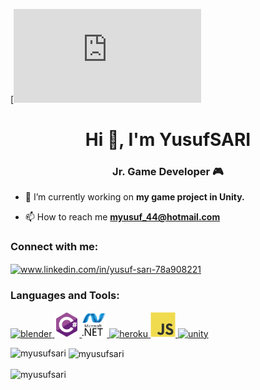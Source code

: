  [![MasterHead](https://www.freepik.com/free-vector/videogames-background-design_1064374.htm#query=game%20developer&position=6&from_view=keyword&track=ais)

<h1 align="center">Hi 👋, I'm YusufSARI</h1>
<h3 align="center">Jr. Game Developer 🎮</h3>

- 🔭 I’m currently working on **my game project in Unity.**

- 📫 How to reach me **myusuf_44@hotmail.com**

<h3 align="left">Connect with me:</h3>
<p align="left">
<a href="https://linkedin.com/in/www.linkedin.com/in/yusuf-sarı-78a908221" target="blank"><img align="center" src="https://raw.githubusercontent.com/rahuldkjain/github-profile-readme-generator/master/src/images/icons/Social/linked-in-alt.svg" alt="www.linkedin.com/in/yusuf-sarı-78a908221" height="30" width="40" /></a>
</p>

<h3 align="left">Languages and Tools:</h3>
<p align="left"> <a href="https://www.blender.org/" target="_blank" rel="noreferrer"> <img src="https://download.blender.org/branding/community/blender_community_badge_white.svg" alt="blender" width="40" height="40"/> </a> <a href="https://www.w3schools.com/cs/" target="_blank" rel="noreferrer"> <img src="https://raw.githubusercontent.com/devicons/devicon/master/icons/csharp/csharp-original.svg" alt="csharp" width="40" height="40"/> </a> <a href="https://dotnet.microsoft.com/" target="_blank" rel="noreferrer"> <img src="https://raw.githubusercontent.com/devicons/devicon/master/icons/dot-net/dot-net-original-wordmark.svg" alt="dotnet" width="40" height="40"/> </a> <a href="https://heroku.com" target="_blank" rel="noreferrer"> <img src="https://www.vectorlogo.zone/logos/heroku/heroku-icon.svg" alt="heroku" width="40" height="40"/> </a> <a href="https://developer.mozilla.org/en-US/docs/Web/JavaScript" target="_blank" rel="noreferrer"> <img src="https://raw.githubusercontent.com/devicons/devicon/master/icons/javascript/javascript-original.svg" alt="javascript" width="40" height="40"/> </a> <a href="https://unity.com/" target="_blank" rel="noreferrer"> <img src="https://www.vectorlogo.zone/logos/unity3d/unity3d-icon.svg" alt="unity" width="40" height="40"/> </a> </p>

<p><img align="left" src="https://github-readme-stats.vercel.app/api/top-langs?username=myusufsari&show_icons=true&locale=en&layout=compact" alt="myusufsari" /></p>

<p>&nbsp;<img align="center" src="https://github-readme-stats.vercel.app/api?username=myusufsari&show_icons=true&locale=en" alt="myusufsari" /></p>

<p><img align="center" src="https://github-readme-streak-stats.herokuapp.com/?user=myusufsari&" alt="myusufsari" /></p>
